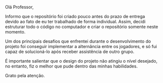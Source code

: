 Olá Professor,

Informo que o repositório foi criado pouco antes do prazo de entrega devido ao fato de eu ter trabalhado de forma individual. Assim, decidi estruturar todo o código no computador e criar o repositório somente neste momento.

Um dos principais desafios que enfrentei durante o desenvolvimento do projeto foi conseguir implementar a alternância entre os jogadores, e só fui capaz de solucioná-lo após receber assistência de outro grupo.

É importante salientar que o design do projeto não atingiu o nível desejado, no entanto, fiz o melhor que pude dentro das minhas habilidades.

Grato pela atenção.
